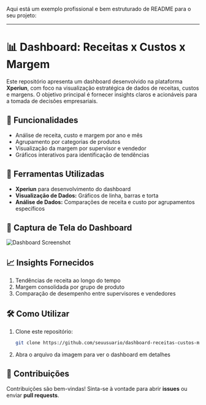Aqui está um exemplo profissional e bem estruturado de README para o seu projeto:  

---

# 📊 **Dashboard: Receitas x Custos x Margem**  

Este repositório apresenta um dashboard desenvolvido na plataforma **Xperiun**, com foco na visualização estratégica de dados de receitas, custos e margens. O objetivo principal é fornecer insights claros e acionáveis para a tomada de decisões empresariais.  

## 🚀 **Funcionalidades**  
- Análise de receita, custo e margem por ano e mês  
- Agrupamento por categorias de produtos  
- Visualização da margem por supervisor e vendedor  
- Gráficos interativos para identificação de tendências  

## 🔧 **Ferramentas Utilizadas**  
- **Xperiun** para desenvolvimento do dashboard  
- **Visualização de Dados:** Gráficos de linha, barras e torta  
- **Análise de Dados:** Comparações de receita e custo por agrupamentos específicos  

## 📸 **Captura de Tela do Dashboard**  
![Dashboard Screenshot](./dashboard_xperiun.PNG)  

## 📈 **Insights Fornecidos**  
1. Tendências de receita ao longo do tempo  
2. Margem consolidada por grupo de produto  
3. Comparação de desempenho entre supervisores e vendedores  

## 🛠️ **Como Utilizar**  
1. Clone este repositório:  
   ```bash
   git clone https://github.com/seuusuario/dashboard-receitas-custos-margem.git
   ```  
2. Abra o arquivo da imagem para ver o dashboard em detalhes  

## 🤝 **Contribuições**  
Contribuições são bem-vindas! Sinta-se à vontade para abrir **issues** ou enviar **pull requests**.  

